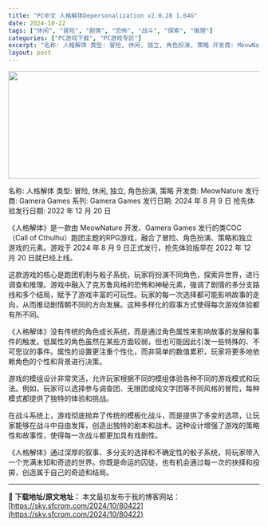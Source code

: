 ```yaml
---
title: "PC中文 人格解体Depersonalization v2.0.28 1.64G"
date: 2024-10-22
tags: ["休闲", "冒险", "剧情", "恐怖", "战斗", "探索", "推理"]
categories: ["PC游戏下载", "PC游戏专区"]
excerpt: "名称: 人格解体 类型: 冒险, 休闲, 独立, 角色扮演, 策略 开发商: MeowNature 发行商: Gamera Games 系列: Gamera Games 发行日期: 2024 年 8 月 9 日 抢先体验发行日期: 2022 年 12 月 20 日 《人格解体》是一款由 MeowNa&hellip;"
layout: post
---
```


<img class="aligncenter size-full wp-image-80423" src="https://sky.sfcrom.com/wp-content/uploads/2024/10/2024102209114332.webp" alt="" width="660" height="215" />

名称: 人格解体
类型: 冒险, 休闲, 独立, 角色扮演, 策略
开发商: MeowNature
发行商: Gamera Games
系列: Gamera Games
发行日期: 2024 年 8 月 9 日
抢先体验发行日期: 2022 年 12 月 20 日

《人格解体》是一款由 MeowNature 开发、Gamera Games 发行的类COC（Call of Cthulhu）跑团主题的RPG游戏，融合了冒险、角色扮演、策略和独立游戏的元素。游戏于 2024 年 8 月 9 日正式发行，抢先体验版早在 2022 年 12 月 20 日就已经上线。

这款游戏的核心是跑团机制与骰子系统，玩家将扮演不同角色，探索异世界，进行调查和推理。游戏中融入了克苏鲁风格的恐怖和神秘元素，强调了剧情的多分支路线和多个结局，赋予了游戏丰富的可玩性。玩家的每一次选择都可能影响故事的走向，从而推动剧情朝不同的方向发展。这种多样化的叙事方式使得每次游戏体验都有所不同。

《人格解体》没有传统的角色成长系统，而是通过角色属性来影响故事的发展和事件的触发。低属性的角色虽然在某些方面较弱，但也可能因此引发一些特殊的、不可思议的事件。属性的设置更注重个性化，而非简单的数值累积，玩家将更多地依赖角色的个性和背景进行决策。

游戏的模组设计非常灵活，允许玩家根据不同的模组体验各种不同的游戏模式和玩法。例如，玩家可以选择参与调查团、无限团或纯文字团等不同风格的冒险，每种模式都提供了独特的体验和挑战。

在战斗系统上，游戏彻底抛弃了传统的模板化战斗，而是提供了多变的选项，让玩家能够在战斗中自由发挥，创造出独特的剧本和战术。这种设计增强了游戏的策略性和故事性，使得每一次战斗都更加具有戏剧性。

《人格解体》通过深厚的叙事、多分支的选择和不确定性的骰子系统，将玩家带入一个充满未知和奇迹的世界。你既是命运的囚徒，也有机会通过每一次的抉择和投掷，创造属于自己的奇迹和结局。

---
📖 **下载地址/原文地址：** 本文最初发布于我的博客网站：[https://sky.sfcrom.com/2024/10/80422](https://sky.sfcrom.com/2024/10/80422)
